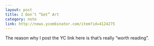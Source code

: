 ```yaml
---
layout: post
title: I Don’t “Get” Art
category: note
link: http://news.ycombinator.com/item?id=4124275
---
```


<div class=txt>
  <p>The reason why I post the YC link here is that’s really “worth reading”.</p>
</div>